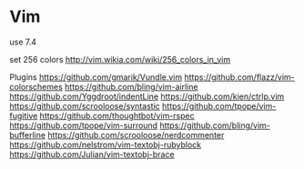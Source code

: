 <h1>Vim</h1>

use 7.4

set 256 colors
http://vim.wikia.com/wiki/256_colors_in_vim

Plugins
https://github.com/gmarik/Vundle.vim
https://github.com/flazz/vim-colorschemes
https://github.com/bling/vim-airline
https://github.com/Yggdroot/indentLine
https://github.com/kien/ctrlp.vim
https://github.com/scrooloose/syntastic
https://github.com/tpope/vim-fugitive
https://github.com/thoughtbot/vim-rspec
https://github.com/tpope/vim-surround
https://github.com/bling/vim-bufferline
https://github.com/scrooloose/nerdcommenter
https://github.com/nelstrom/vim-textobj-rubyblock
https://github.com/Julian/vim-textobj-brace
